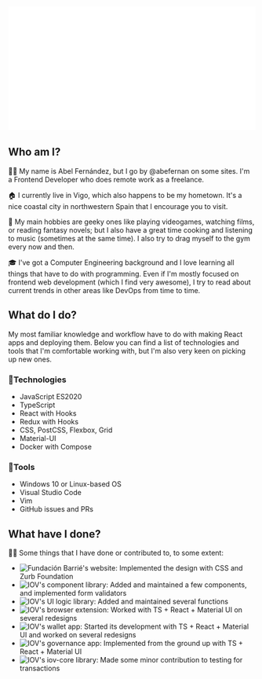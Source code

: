 ![header](header.svg)

## Who am I?

🧙‍♂️ My name is Abel Fernández, but I go by @abefernan on some sites. I'm a Frontend Developer who does remote work as a freelance.

🏠 I currently live in Vigo, which also happens to be my hometown. It's a nice coastal city in northwestern Spain that I encourage you to visit.

🧶 My main hobbies are geeky ones like playing videogames, watching films, or reading fantasy novels; but I also have a great time cooking and listening to music (sometimes at the same time). I also try to drag myself to the gym every now and then.

🎓 I've got a Computer Engineering background and I love learning all things that have to do with programming. Even if I'm mostly focused on frontend web development (which I find very awesome), I try to read about current trends in other areas like DevOps from time to time.

## What do I do?

My most familiar knowledge and workflow have to do with making React apps and deploying them. Below you can find a list of technologies and tools that I'm comfortable working with, but I'm also very keen on picking up new ones.

### 🚀Technologies

- JavaScript ES2020
- TypeScript
- React with Hooks
- Redux with Hooks
- CSS, PostCSS, Flexbox, Grid
- Material-UI
- Docker with Compose

### 🔧Tools

- Windows 10 or Linux-based OS
- Visual Studio Code
- Vim
- GitHub issues and PRs

## What have I done?

👷‍♂️ Some things that I have done or contributed to, to some extent:

- ![Fundación Barrié's website](https://fundacionbarrie.org): Implemented the design with CSS and Zurb Foundation
- ![IOV's component library](https://github.com/iov-one/ponferrada/tree/master/packages/medulas-react-components): Added and maintained a few components, and implemented form validators
- ![IOV's UI logic library](https://github.com/iov-one/ponferrada/tree/master/packages/ui-logic): Added and maintained several functions
- ![IOV's browser extension](https://github.com/iov-one/ponferrada/tree/master/packages/sanes-browser-extension): Worked with TS + React + Material UI on several redesigns
- ![IOV's wallet app](https://github.com/iov-one/ponferrada/tree/master/packages/bierzo-wallet): Started its development with TS + React + Material UI and worked on several redesigns
- ![IOV's governance app](https://github.com/iov-one/ponferrada/tree/master/packages/sil-governance): Implemented from the ground up with TS + React + Material UI
- ![IOV's iov-core library](https://github.com/iov-one/iov-core): Made some minor contribution to testing for transactions
